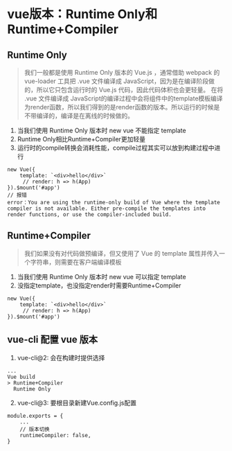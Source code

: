 # vue版本：Runtime Only和Runtime+Compiler
## Runtime Only
> 我们一般都是使用 Runtime Only 版本的 Vue.js ，通常借助 webpack 的 vue-loader 工具把 .vue 文件编译成 JavaScript，因为是在编译阶段做的，所以它只包含运行时的 Vue.js 代码，因此代码体积也会更轻量。 在将 .vue 文件编译成 JavaScript的编译过程中会将组件中的template模板编译为render函数，所以我们得到的是render函数的版本。所以运行的时候是不带编译的，编译是在离线的时候做的。

1. 当我们使用 Runtime Only 版本时 new vue 不能指定 template
2. Runtime Only相比Runtime+Compiler更加轻量
3. 运行时的compile转换会消耗性能，compile过程其实可以放到构建过程中进行

```
new Vue({
    template: `<div>hello</div>`
     // render: h => h(App)
}).$mount('#app')
// 报错
error：You are using the runtime-only build of Vue where the template compiler is not available. Either pre-compile the templates into render functions, or use the compiler-included build.
```

## Runtime+Compiler
> 我们如果没有对代码做预编译，但又使用了 Vue 的 template 属性并传入一个字符串，则需要在客户端编译模板

1. 当我们使用 Runtime Only 版本时 new vue 可以指定 template
2. 没指定template，也没指定render时需要Runtime+Compiler

```
new Vue({
    template: `<div>hello</div>`
     // render: h => h(App)
}).$mount('#app')

```

## vue-cli 配置 vue 版本
1. vue-cli@2: 会在构建时提供选择

```
...
Vue build
> Runtime+Compiler
  Runtime Only
```

2. vue-cli@3: 要根目录新建Vue.config.js配置

```
module.exports = {
    ...
    // 版本切换
    runtimeCompiler: false,
}
```